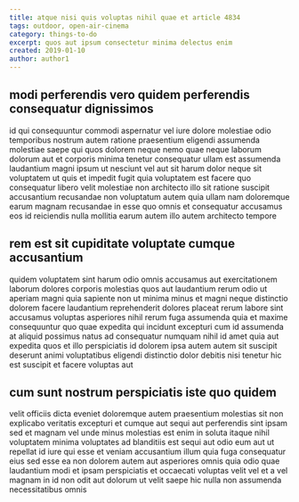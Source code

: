 ```yaml
---
title: atque nisi quis voluptas nihil quae et article 4834
tags: outdoor, open-air-cinema
category: things-to-do
excerpt: quos aut ipsum consectetur minima delectus enim
created: 2019-01-10
author: author1
---
```


## modi perferendis vero quidem perferendis consequatur dignissimos

id qui consequuntur commodi aspernatur vel iure dolore molestiae odio temporibus nostrum autem ratione praesentium eligendi assumenda molestiae saepe qui quos dolorem neque nemo quae neque laborum dolorum aut et corporis minima tenetur consequatur ullam est assumenda laudantium magni ipsum ut nesciunt vel aut sit harum dolor neque sit voluptatem ut quis et impedit fugit quia voluptatem est facere quo consequatur libero velit molestiae non architecto illo sit ratione suscipit accusantium recusandae non voluptatum autem quia ullam nam doloremque earum magnam recusandae in esse quo omnis et consequatur accusamus eos id reiciendis nulla mollitia earum autem illo autem architecto tempore

## rem est sit cupiditate voluptate cumque accusantium

quidem voluptatem sint harum odio omnis accusamus aut exercitationem laborum dolores corporis molestias quos aut laudantium rerum odio ut aperiam magni quia sapiente non ut minima minus et magni neque distinctio dolorem facere laudantium reprehenderit dolores placeat rerum labore sint accusamus voluptas asperiores nihil rerum fuga assumenda quia et maxime consequuntur quo quae expedita qui incidunt excepturi cum id assumenda at aliquid possimus natus ad consequatur numquam nihil id amet quia aut expedita quos et illo perspiciatis id dolorem ipsa autem autem sit suscipit deserunt animi voluptatibus eligendi distinctio dolor debitis nisi tenetur hic est suscipit et facere voluptas aut

## cum sunt nostrum perspiciatis iste quo quidem

velit officiis dicta eveniet doloremque autem praesentium molestias sit non explicabo veritatis excepturi et cumque aut sequi aut perferendis sint ipsam sed et magnam vel unde minus molestias est enim in soluta itaque nihil voluptatem minima voluptates ad blanditiis est sequi aut odio eum aut ut repellat id iure qui esse et veniam accusantium illum quia fuga consequatur eius sed esse ea non dolorem autem aut asperiores omnis quia odio quae laudantium modi et ipsam perspiciatis et occaecati voluptas velit vel et a vel magnam in id non odit aut dolorum ut velit saepe hic nulla non assumenda necessitatibus omnis
